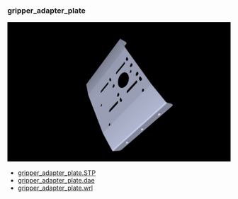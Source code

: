 <!---
 This file is automatically generated by the script 'create_preview_list.py'. Any changes will be lost 
-->

### gripper_adapter_plate

![gripper_adapter_plate](gripper/gripper_adapter_plate/preview.png)

* [gripper_adapter_plate.STP](gripper/gripper_adapter_plate/gripper_adapter_plate.STP?raw=true)
* [gripper_adapter_plate.dae](gripper/gripper_adapter_plate/gripper_adapter_plate.dae?raw=true)
* [gripper_adapter_plate.wrl](gripper/gripper_adapter_plate/gripper_adapter_plate.wrl?raw=true)

